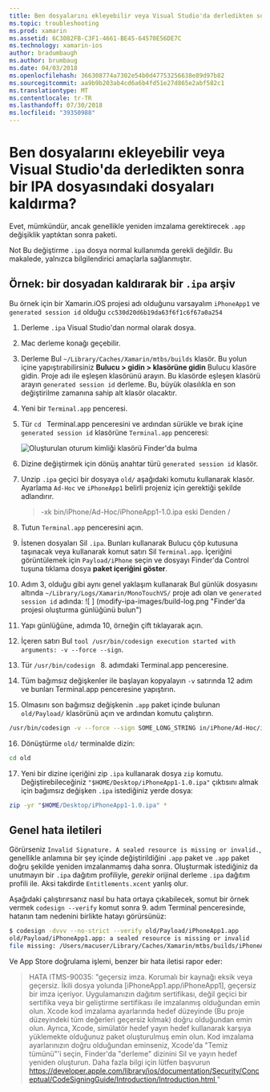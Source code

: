 ```yaml
---
title: Ben dosyalarını ekleyebilir veya Visual Studio'da derledikten sonra bir IPA dosyasındaki dosyaları kaldırma?
ms.topic: troubleshooting
ms.prod: xamarin
ms.assetid: 6C3082FB-C3F1-4661-BE45-64570E56DE7C
ms.technology: xamarin-ios
author: bradumbaugh
ms.author: brumbaug
ms.date: 04/03/2018
ms.openlocfilehash: 366308774a7302e54b0d47753256638e89d97b82
ms.sourcegitcommit: aa9b9b203ab4cd6a6b4fd51e27d865e2abf582c1
ms.translationtype: MT
ms.contentlocale: tr-TR
ms.lasthandoff: 07/30/2018
ms.locfileid: "39350988"
---
```

# <a name="can-i-add-files-to-or-remove-files-from-an-ipa-file-after-building-it-in-visual-studio"></a>Ben dosyalarını ekleyebilir veya Visual Studio'da derledikten sonra bir IPA dosyasındaki dosyaları kaldırma?

Evet, mümkündür, ancak genellikle yeniden imzalama gerektirecek `.app` değişiklik yaptıktan sonra paketi.

Not Bu değiştirme `.ipa` dosya normal kullanımda gerekli değildir. Bu makalede, yalnızca bilgilendirici amaçlarla sağlanmıştır.

## <a name="example-removing-a-file-from-a-ipa-archive"></a>Örnek: bir dosyadan kaldırarak bir `.ipa` arşiv

Bu örnek için bir Xamarin.iOS projesi adı olduğunu varsayalım `iPhoneApp1` ve `generated session id` olduğu `cc530d20d6b19da63f6f1c6f67a0a254`

1.  Derleme `.ipa` Visual Studio'dan normal olarak dosya.

2.  Mac derleme konağı geçebilir.

3.  Derleme Bul `~/Library/Caches/Xamarin/mtbs/builds` klasör. Bu yolun içine yapıştırabilirsiniz **Bulucu > gidin > klasörüne gidin** Bulucu klasöre gidin. Proje adı ile eşleşen klasörünü arayın. Bu klasörde eşleşen klasörü arayın `generated session id` derleme. Bu, büyük olasılıkla en son değiştirilme zamanına sahip alt klasör olacaktır.

4.  Yeni bir `Terminal.app` penceresi.

5.  Tür `cd ` Terminal.app penceresini ve ardından sürükle ve bırak içine `generated session id` klasörüne `Terminal.app` penceresi:

    ![](modify-ipa-images/session-id-folder.png "Oluşturulan oturum kimliği klasörü Finder'da bulma")

6.  Dizine değiştirmek için dönüş anahtar türü `generated session id` klasör.

7.  Unzip `.ipa` geçici bir dosyaya `old/` aşağıdaki komutu kullanarak klasör. Ayarlama `Ad-Hoc` ve `iPhoneApp1` belirli projeniz için gerektiği şekilde adlandırır.

    > -xk bin/iPhone/Ad-Hoc/iPhoneApp1-1.0.ipa eski Denden /

8.  Tutun `Terminal.app` penceresini açın.

9.  İstenen dosyaları Sil `.ipa`. Bunları kullanarak Bulucu çöp kutusuna taşınacak veya kullanarak komut satırı Sil `Terminal.app`. İçeriğini görüntülemek için `Payload/iPhone` seçin ve dosyayı Finder'da Control tuşuna tıklama dosya **paket içeriğini göster**.

10.  Adım 3, olduğu gibi aynı genel yaklaşım kullanarak Bul günlük dosyasını altında `~/Library/Logs/Xamarin/MonoTouchVS/` proje adı olan ve `generated session id` adında: ![ ] (modify-ipa-images/build-log.png "Finder'da projesi oluşturma günlüğünü bulun")

11.  Yapı günlüğüne, adımda 10, örneğin çift tıklayarak açın.

12.  İçeren satırı Bul `tool /usr/bin/codesign execution started with arguments: -v --force --sign`.

13.  Tür `/usr/bin/codesign ` 8. adımdaki Terminal.app penceresine.

14.  Tüm bağımsız değişkenler ile başlayan kopyalayın `-v` satırında 12 adım ve bunları Terminal.app penceresine yapıştırın.

15.  Olmasını son bağımsız değişkenin `.app` paket içinde bulunan `old/Payload/` klasörünü açın ve ardından komutu çalıştırın.

```bash
/usr/bin/codesign -v --force --sign SOME_LONG_STRING in/iPhone/Ad-Hoc/iPhoneApp1.app/ResourceRules.plist --entitlements obj/iPhone/Ad-Hoc/Entitlements.xcent old/Payload/iPhoneApp1.app
```

16.  Dönüştürme `old/` terminalde dizin:

```bash
cd old
```

17.  Yeni bir dizine içeriğini zip `.ipa` kullanarak dosya `zip` komutu. Değiştirebileceğiniz `"$HOME/Desktop/iPhoneApp1-1.0.ipa"` çıktısını almak için bağımsız değişken `.ipa` istediğiniz yerde dosya:

```bash
zip -yr "$HOME/Desktop/iPhoneApp1-1.0.ipa" *
```

## <a name="common-error-messages"></a>Genel hata iletileri

Görürseniz `Invalid Signature. A sealed resource is missing or invalid.`, genellikle anlamına bir şey içinde değiştirildiğini `.app` paket ve `.app` paket doğru şekilde yeniden imzalanmamış daha sonra. Oluşturmak istediğiniz da unutmayın bir `.ipa` dağıtım profiliyle, _gerekir_ orijinal derleme `.ipa` dağıtım profili ile. Aksi takdirde `Entitlements.xcent` yanlış olur.

Aşağıdaki çalıştırırsanız nasıl bu hata ortaya çıkabilecek, somut bir örnek vermek `codesign --verify` komut sonra 9. adım Terminal penceresinde, hatanın tam nedenini birlikte hatayı görürsünüz:

```bash
$ codesign -dvvv --no-strict --verify old/Payload/iPhoneApp1.app
old/Payload/iPhoneApp1.app: a sealed resource is missing or invalid
file missing: /Users/macuser/Library/Caches/Xamarin/mtbs/builds/iPhoneApp1/cc530d20d6b19da63f6f1c6f67a0a254/old/Payload/iPhoneApp1.app/MyFile.png
```

Ve App Store doğrulama işlemi, benzer bir hata iletisi rapor eder:

> HATA ITMS-90035: "geçersiz imza. Korumalı bir kaynağı eksik veya geçersiz. İkili dosya yolunda [iPhoneApp1.app/iPhoneApp1], geçersiz bir imza içeriyor. Uygulamanızın dağıtım sertifikası, değil geçici bir sertifika veya bir geliştirme sertifikası ile imzalanmış olduğundan emin olun. Xcode kod imzalama ayarlarında hedef düzeyinde (Bu proje düzeyindeki tüm değerleri geçersiz kılmak) doğru olduğundan emin olun. Ayrıca, Xcode, simülatör hedef yayın hedef kullanarak karşıya yüklemekte olduğunuz paket oluşturulmuş emin olun. Kod imzalama ayarlarınızın doğru olduğundan eminseniz, Xcode'da "Temiz tümünü"'i seçin, Finder'da "derleme" dizinini Sil ve yayın hedef yeniden oluşturun. Daha fazla bilgi için lütfen başvurun [ https://developer.apple.com/library/ios/documentation/Security/Conceptual/CodeSigningGuide/Introduction/Introduction.html ](https://developer.apple.com/library/ios/documentation/Security/Conceptual/CodeSigningGuide/Introduction/Introduction.html)"
